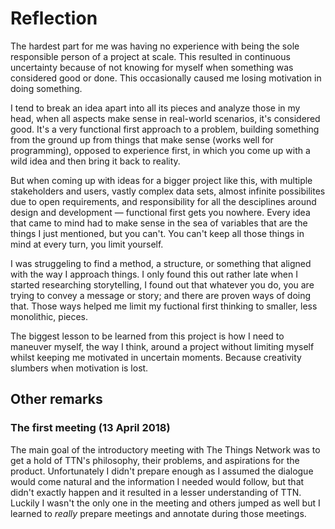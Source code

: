 # Reflection

The hardest part for me was having no experience with being the sole responsible person of a project at scale. This resulted in continuous uncertainty because of not knowing for myself when something was considered good or done. This occasionally caused me losing motivation in doing something.

I tend to break an idea apart into all its pieces and analyze those in my head, when all aspects make sense in real-world scenarios, it's considered good. It's a very functional first approach to a problem, building something from the ground up from things that make sense (works well for programming), opposed to experience first, in which you come up with a wild idea and then bring it back to reality.

But when coming up with ideas for a bigger project like this, with multiple stakeholders and users, vastly complex data sets, almost infinite possibilites due to open requirements, and responsibility for all the desciplines around design and development — functional first gets you nowhere. Every idea that came to mind had to make sense in the sea of variables that are the things I just mentioned, but you can't. You can't keep all those things in mind at every turn, you limit yourself.

I was struggeling to find a method, a structure, or something that aligned with the way I approach things. I only found this out rather late when I started researching storytelling, I found out that whatever you do, you are trying to convey a message or story; and there are proven ways of doing that. Those ways
helped me limit my fuctional first thinking to smaller, less monolithic, pieces.

The biggest lesson to be learned from this project is how I need to maneuver myself, the way I think, around a project without limiting myself whilst keeping me motivated in uncertain moments. Because creativity slumbers when motivation is lost.

## Other remarks

### The first meeting (13 April 2018)

The main goal of the introductory meeting with The Things Network was to get a hold of TTN's philosophy, their problems, and aspirations for the product. Unfortunately I didn't prepare enough as I assumed the dialogue would come natural and the information I needed would follow, but that didn't exactly happen and it resulted in a lesser understanding of TTN. Luckily I wasn't the only one in the meeting and others jumped as well but I learned to _really_ prepare meetings and annotate during those meetings.
